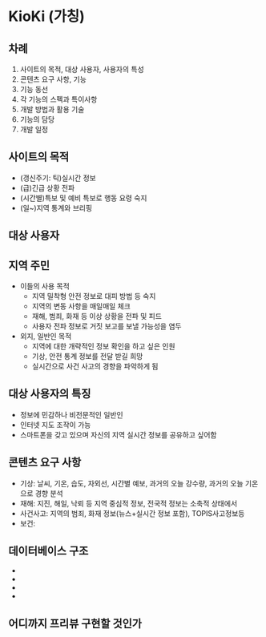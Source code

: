 KioKi (가칭)
=============
차례
-------------
1. 사이트의 목적, 대상 사용자, 사용자의 특성
2. 콘텐츠 요구 사항, 기능
3. 기능 동선
4. 각 기능의 스펙과 특이사항
5. 개발 방법과 활용 기술
6. 기능의 담당
7. 개발 일정

사이트의 목적
-------------
* (갱신주기: 틱)실시간 정보
* (급)긴급 상황 전파
* (시간별)특보 및 예비 특보로 행동 요령 숙지
* (일~)지역 통계와 브리핑


대상 사용자
-------------
## 지역 주민
* 이들의 사용 목적
	* 지역 밀착형 안전 정보로 대피 방법 등 숙지
	* 지역의 변동 사항을 매일매일 체크
	* 재해, 범죄, 화재 등 이상 상황을 전파 및 피드
	* 사용자 전파 정보로 거짓 보고를 보낼 가능성을 염두
* 외지, 일반인 목적
	* 지역에 대한 개략적인 정보 확인을 하고 싶은 인원
	* 기상, 안전 통계 정보를 전달 받길 희망
	* 실시간으로 사건 사고의 경향을 파악하게 됨

## 대상 사용자의 특징
* 정보에 민감하나 비전문적인 일반인
* 인터넷 지도 조작이 가능
* 스마트폰을 갖고 있으며 자신의 지역 실시간 정보를 공유하고 싶어함

## 콘텐츠 요구 사항
* 기상: 날씨, 기온, 습도, 자외선, 시간별 예보, 과거의 오늘 강수량, 과거의 오늘 기온으로 경향 분석
* 재해: 지진, 해일, 낙뢰 등 지역 중심적 정보, 전국적 정보는 소축적 상태에서
* 사건사고: 지역의 범죄, 화재 정보(뉴스+실시간 정보 포함), TOPIS사고정보등
* 보건: 

## 데이터베이스 구조
* 
* 
* 
* 

## 어디까지 프리뷰 구현할 것인가

